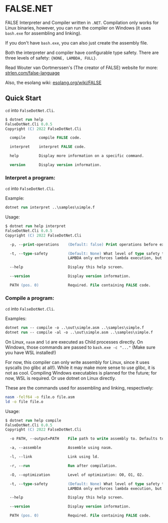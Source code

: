 # FALSE.NET

FALSE Interpreter and Compiler written in `.NET`. Compilation only works for Linux binaries, however, you can run the compiler on Windows (it uses `bash.exe` for assembling and linking).

If you don't have `bash.exe`, you can also just create the assembly file.

Both the interpreter and compiler have configurable type safety. There are three levels of safety: `{NONE, LAMBDA, FULL}`.

Read Wouter van Oortmerssen's (The creator of FALSE) website for more: [strlen.com/false-language](https://strlen.com/false-language/)

Also, the esolang wiki: [esolang.org/wiki/FALSE](https://esolangs.org/wiki/FALSE)

## Quick Start

`cd` into `FalseDotNet.Cli`.

```ps
$ dotnet run help
FalseDotNet.Cli 0.0.5
Copyright (C) 2022 FalseDotNet.Cli

  compile      compile FALSE code.

  interpret    interpret FALSE code.

  help         Display more information on a specific command.

  version      Display version information.
```

### Interpret a program:

`cd` into `FalseDotNet.Cli`.

Example:
```ps
dotnet run interpret ..\samples\simple.f
```

Usage:
```ps
$ dotnet run help interpret
FalseDotNet.Cli 0.0.5
Copyright (C) 2022 FalseDotNet.Cli

  -p, --print-operations    (Default: false) Print operations before executing them.

  -t, --type-safety         (Default: None) What level of type safety to enforce.
                            LAMBDA only enforces lambda execution, but allows integers to work as references, since they are masked anyway.

  --help                    Display this help screen.

  --version                 Display version information.

  PATH (pos. 0)             Required. File containing FALSE code.
```

### Compile a program:

`cd` into `FalseDotNet.Cli`.

Examples:
```ps
dotnet run -- compile -o ..\out\simple.asm ..\samples\simple.f
dotnet run -- compile -al -o ..\out\simple.asm ..\samples\simple.f
```

On Linux, `nasm` and `ld` are executed as Child processes directly. On Windows, those commands are passed to `bash.exe -c "..."` (Make sure you have WSL installed!)

For now, this compiler can only write assembly for Linux, since it uses syscalls (no glibc at all!). While it may make more sense to use glibc, it is not as cool. Compiling Windows executables is planned for the future; for now, WSL is required. Or use dotnet on Linux directly.

These are the commands used for assembling and linking, respectively:

```sh
nasm -felf64 -o file.o file.asm
ld -o file file.o
```

Usage:
```ps
$ dotnet run help compile
FalseDotNet.Cli 0.0.5
Copyright (C) 2022 FalseDotNet.Cli

  -o PATH, --output=PATH    File path to write assembly to. Defaults to '<input>.asm'.

  -a, --assemble            Assemble using nasm.

  -l, --link                Link using ld.

  -r, --run                 Run after compilation.

  -O, --optimization        Level of optimization: O0, O1, O2.

  -t, --type-safety         (Default: None) What level of type safety to enforce.
                            LAMBDA only enforces lambda execution, but allows integers to work as references, since they are masked anyway.

  --help                    Display this help screen.

  --version                 Display version information.

  PATH (pos. 0)             Required. File containing FALSE code.
```
